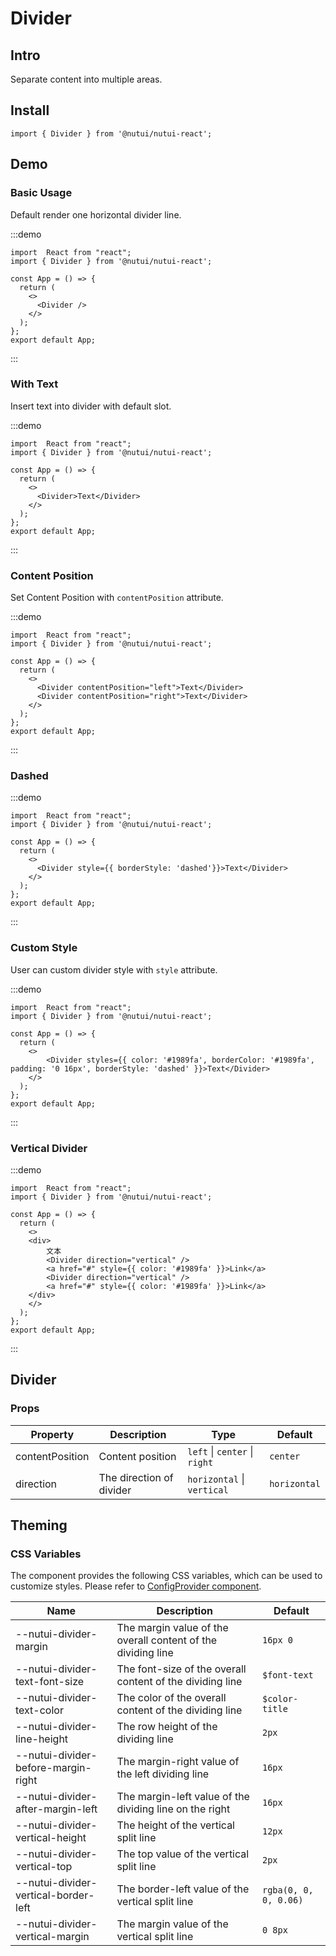 # Divider

## Intro

Separate content into multiple areas.

## Install

```tsx
import { Divider } from '@nutui/nutui-react';
```

## Demo

### Basic Usage

Default render one horizontal divider line.

:::demo

```tsx
import  React from "react";
import { Divider } from '@nutui/nutui-react';

const App = () => {
  return (
    <>
      <Divider />
    </>
  );
};
export default App;
```

:::

### With Text

Insert text into divider with default slot.

:::demo

```tsx
import  React from "react";
import { Divider } from '@nutui/nutui-react';

const App = () => {
  return (
    <>
      <Divider>Text</Divider>
    </>
  );
};
export default App;
```

:::

### Content Position

Set Content Position with `contentPosition` attribute.

:::demo

```tsx
import  React from "react";
import { Divider } from '@nutui/nutui-react';

const App = () => {
  return (
    <>
      <Divider contentPosition="left">Text</Divider>
      <Divider contentPosition="right">Text</Divider>
    </>
  );
};
export default App;
```

:::

### Dashed

:::demo

```tsx
import  React from "react";
import { Divider } from '@nutui/nutui-react';

const App = () => {
  return (
    <>
      <Divider style={{ borderStyle: 'dashed'}}>Text</Divider>
    </>
  );
};
export default App;
```

:::

### Custom Style

User can custom divider style with `style` attribute.

:::demo

```tsx
import  React from "react";
import { Divider } from '@nutui/nutui-react';

const App = () => {
  return (
    <>
        <Divider styles={{ color: '#1989fa', borderColor: '#1989fa', padding: '0 16px', borderStyle: 'dashed' }}>Text</Divider>
    </>
  );
};
export default App;
```

:::

### Vertical Divider

:::demo

```tsx
import  React from "react";
import { Divider } from '@nutui/nutui-react';

const App = () => {
  return (
    <>
    <div>
        文本
        <Divider direction="vertical" />
        <a href="#" style={{ color: '#1989fa' }}>Link</a>
        <Divider direction="vertical" />
        <a href="#" style={{ color: '#1989fa' }}>Link</a>
    </div>
    </>
  );
};
export default App;
```

:::

## Divider

### Props

| Property | Description | Type | Default |
| --- | --- | --- | --- |
| contentPosition | Content position  |  `left` \| `center` \| `right` | `center` |
| direction | The direction of divider  | `horizontal` \| `vertical` | `horizontal` |

## Theming

### CSS Variables

The component provides the following CSS variables, which can be used to customize styles. Please refer to [ConfigProvider component](#/en-US/component/configprovider).

| Name | Description | Default |
| --- | --- | --- |
| \--nutui-divider-margin | The margin value of the overall content of the dividing line | `16px 0` |
| \--nutui-divider-text-font-size | The font-size of the overall content of the dividing line | `$font-text` |
| \--nutui-divider-text-color | The color of the overall content of the dividing line | `$color-title` |
| \--nutui-divider-line-height | The row height of the dividing line | `2px` |
| \--nutui-divider-before-margin-right | The margin-right value of the left dividing line | `16px` |
| \--nutui-divider-after-margin-left | The margin-left value of the dividing line on the right | `16px` |
| \--nutui-divider-vertical-height | The height of the vertical split line | `12px` |
| \--nutui-divider-vertical-top | The top value of the vertical split line | `2px` |
| \--nutui-divider-vertical-border-left | The border-left value of the vertical split line | `rgba(0, 0, 0, 0.06)` |
| \--nutui-divider-vertical-margin | The margin value of the vertical split line | `0 8px` |